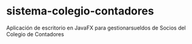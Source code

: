 # sistema-colegio-contadores
Aplicación de escritorio en JavaFX para gestionarsueldos de Socios del Colegio de Contadores
